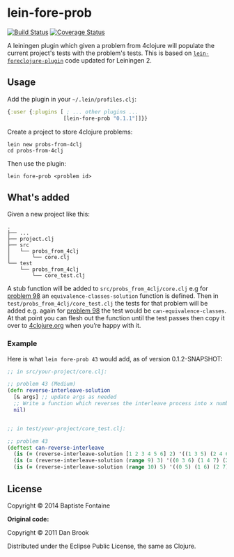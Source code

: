 # lein-fore-prob

[![Build Status](https://travis-ci.org/bfontaine/lein-fore-prob.png?branch=master)](https://travis-ci.org/bfontaine/lein-fore-prob)
[![Coverage Status](https://coveralls.io/repos/bfontaine/lein-fore-prob/badge.png)](https://coveralls.io/r/bfontaine/lein-fore-prob)

A leiningen plugin which given a problem from 4clojure will populate the
current project's tests with the problem's tests. This is based on
[`lein-foreclojure-plugin`][lfp] code updated for Leiningen 2.

[lfp]: https://github.com/broquaint/lein-foreclojure-plugin

## Usage

Add the plugin in your `~/.lein/profiles.clj`:

```clj
{:user {:plugins [ ; ... other plugins ...
                  [lein-fore-prob "0.1.1"]]}}
```

Create a project to store 4clojure problems:

```
lein new probs-from-4clj
cd probs-from-4clj
```

Then use the plugin:

```
lein fore-prob <problem id>
```

## What's added

Given a new project like this:

	.
    ├── ...
    ├── project.clj
    ├── src
    │   └── probs_from_4clj
    │       └── core.clj
    └── test
        └── probs_from_4clj
            └── core_test.clj

A stub function will be added to `src/probs_from_4clj/core.clj` e.g for
[problem 98][98] an `equivalence-classes-solution` function is defined. Then in
`test/probs_from_4clj/core_test.clj` the tests for that problem will be added
e.g. again for [problem 98][98] the test would be `can-equivalence-classes`. At
that point you can flesh out the function until the test passes then copy
it over to [4clojure.org][4clj] when you’re happy with it.

[98]: http://www.4clojure.com/problem/98 "98. Equivalence Classes"
[4clj]: http://www.4clojure.com/

### Example

Here is what `lein fore-prob 43` would add, as of version 0.1.2-SNAPSHOT:

```clj
;; in src/your-project/core.clj:

;; problem 43 (Medium)
(defn reverse-interleave-solution
  [& args] ;; update args as needed
  ;; Write a function which reverses the interleave process into x number of subsequences.
  nil)


;; in test/your-project/core_test.clj:

;; problem 43
(deftest can-reverse-interleave
  (is (= (reverse-interleave-solution [1 2 3 4 5 6] 2) '((1 3 5) (2 4 6))))
  (is (= (reverse-interleave-solution (range 9) 3) '((0 3 6) (1 4 7) (2 5 8))))
  (is (= (reverse-interleave-solution (range 10) 5) '((0 5) (1 6) (2 7) (3 8) (4 9)))))
```

## License

Copyright © 2014 Baptiste Fontaine

**Original code:**

Copyright © 2011 Dan Brook

Distributed under the Eclipse Public License, the same as Clojure.
